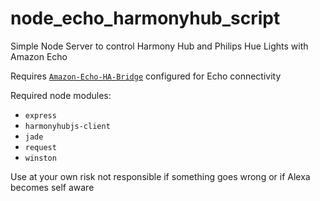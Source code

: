 # node_echo_harmonyhub_script
Simple Node Server to control Harmony Hub and Philips Hue Lights with Amazon Echo

Requires [`Amazon-Echo-HA-Bridge`](https://github.com/armzilla/amazon-echo-ha-bridge/releases) configured for Echo connectivity

Required node modules:
- `express`
- `harmonyhubjs-client`
- `jade`
- `request`
- `winston`

Use at your own risk not responsible if something goes wrong or if Alexa becomes self aware